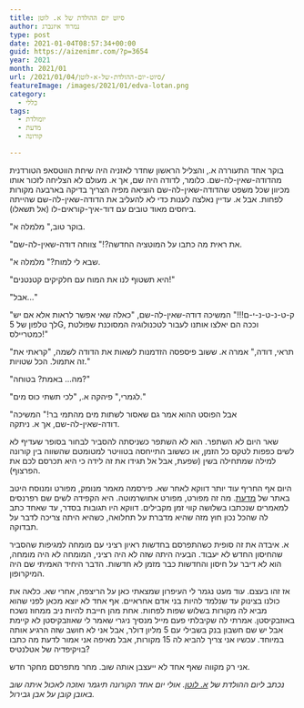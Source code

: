 ```yaml
---
title: סיוט יום ההולדת של א. לוטן
author: נמרוד איזנברג
type: post
date: 2021-01-04T08:57:34+00:00
guid: https://aizenimr.com/?p=3654
year: 2021
month: 2021/01
url: /2021/01/04/סיוט-יום-ההולדת-של-א-לוטן/
featureImage: /images/2021/01/edva-lotan.png
category:
  - כללי
tags:
  - יומולדת
  - מדעת
  - קורונה

---
```

בוקר אחד התעוררה א., והצליל הראשון שחדר לאזניה היה שיחת הווטסאפ הטורדנית מהדודה-שאין-לה-שם. כלומר, לדודה היה שם, אך א. מעולם לא הצליחה לזכור אותו מכיוון שכל משפט שהדודה-שאין-לה-שם הוציאה מפיה הצריך בדיקה בארבעה מקורות לפחות. אבל א. עדיין נאלצה לענות כדי לא להעליב את הדודה-שאין-לה-שם שהייתה ביחסים מאוד טובים עם דוד-איך-קוראים-לו (אל תשאלו).

"בוקר טוב," מלמלה א.

"את ראית מה כתבו על המוטציה החדשה?!" צווחה דודה-שאין-לה-שם.

"שבא לי למות?" מלמלה א.

"היא תשטוף לנו את המוח עם חלקיקים קטנטנים!"

"אבל..."

"ק-ט-נ-ט-נ-י-ם!!!" המשיכה דודה-שאין-לה-שם, "כאלה שאי אפשר לראות אלא אם יש לך טלפון של 5G, וככה הם יאלצו אותנו לעבור לטכנולוגיה המסוכנת שפולטת כמטריילס!"

"תראי, דודה," אמרה א. ששוב פיספסה הזדמנות לשאות את הדודה לשמה, "קראתי את זה אתמול. הכל שטויות."

"מה... באמת? בטוחה?"

"לגמרי," פיהקה א., "לכי תשתי כוס מים."

"אבל הפוסט ההוא אמר גם שאסור לשתות מים מהתמי בר!" המשיכה דודה-שאין-לה-שם, אך א. ניתקה.

שאר היום לא השתפר. הוא לא השתפר כשניסתה להסביר לבחור בסופר שעדיף לא לשים כפפות לטקס כל הזמן, או כששוב התייחסה בטוויטר למטומטם שהשווה בין קורונה למילה שמתחילה בשין (שפעת, אבל אל תגידו את זה לידה כי היא תכרסם לכם את הפרצוף).

היום אף החריף עוד יותר דווקא לאחר שא. פירסמה מאמר מנומק, מפורט ומנוסח היטב באתר של [מדעת][1]. מה זה מפורט, מפורט אחושרמוטה. היא הקפידה לשים שם רפרנסים למאמרים שנכתבו בשלושה קווי זמן מקבילים. דווקא היו תגובות בסדר, עד שאחד כתב לה שהכל נכון חוץ מזה שהיא מדברת על תחלואה, כשהיא היתה צריכה לדבר על תבדוקה.

א. איבדה את זה סופית כשהתפרסם בחדשות ראיון רציני עם מומחה למגיפות שהסביר שהחיסון החדש לא יעבוד. הבעיה היתה שזה לא היה רציני, המומחה לא היה מומחה, הוא לא דיבר על חיסון והחדשות כבר מזמן לא חדשות. הדבר היחיד האמיתי שם היה המיקרופון.

אז זהו בעצם. עוד מעט נגמר לי העיפרון שמצאתי כאן על הריצפה, אחרי שא. כלאה את כולנו בצינוק עד שנלמד להיות בני אדם אחראיים. אף אחד לא יוצא מכאן לפני שהוא מביא לה מקורות בשלוש שפות לפחות. אחת מהן חייבת להיות ניב ממחוז נשכח באוזבקיסטן. אמרתי לה שקיבלתי פעם מייל מנסיך ניגרי שאמר לי שאוזבקיסטן לא קיימת אבל יש שם חשבון בנק בשבילי עם 5 מליון דולר, אבל אני לא חושב שזה הרגיע אותה במיוחד. עכשיו אני צריך להביא לה 15 מקורות, אבל מאיפה אני אמור לדעת מה כתבו בויקיפדיה של אטלנטיס?

אני רק מקווה שאף אחד לא ייעצבן אותה שוב. מחר מתפרסם מחקר חדש.

_נכתב ליום ההולדת של [א. לוטן][2]. אולי יום אחד הקורונה תיגמר ואזכה לאכול איתה שוב באובן קובן על אבן גבירול._

 [1]: https://www.midaat.org.il/
 [2]: https://www.edvalotan.net/